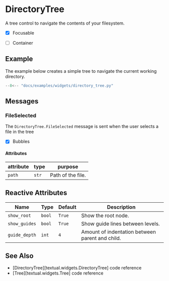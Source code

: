 # DirectoryTree

A tree control to navigate the contents of your filesystem.

- [x] Focusable
- [ ] Container


## Example

The example below creates a simple tree to navigate the current working directory.

```python
--8<-- "docs/examples/widgets/directory_tree.py"
```

## Messages

### FileSelected

The `DirectoryTree.FileSelected` message is sent when the user selects a file in the tree

- [x] Bubbles

#### Attributes

| attribute | type  | purpose           |
| --------- | ----- | ----------------- |
| `path`    | `str` | Path of the file. |

## Reactive Attributes

| Name          | Type   | Default | Description                                     |
| ------------- | ------ | ------- | ----------------------------------------------- |
| `show_root`   | `bool` | `True`  | Show the root node.                             |
| `show_guides` | `bool` | `True`  | Show guide lines between levels.                |
| `guide_depth` | `int`  | `4`     | Amount of indentation between parent and child. |


## See Also

* [DirectoryTree][textual.widgets.DirectoryTree] code reference
* [Tree][textual.widgets.Tree] code reference
